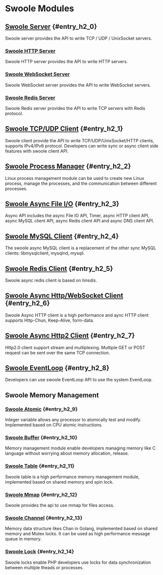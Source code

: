 # Swoole Modules

## [Swoole Server](/modules/swoole-server.md) {#entry_h2_0}

Swoole server provides the API to write TCP / UDP / UnixSocket servers.

### [Swoole HTTP Server](/modules/swoole-http-server.md)

Swoole HTTP server provides the API to write HTTP servers.

### [Swoole WebSocket Server](/modules/swoole-websocket-server.md)

Swoole WebSocket server provides the API to write WebSocket servers.

### [Swoole Redis Server](/modules/swoole-redis-server.md)

Swoole Redis server provides the API to write TCP servers with Redis protocol.

## [Swoole TCP/UDP Client](/modules/swoole-client.md) {#entry_h2_1}

Swoole client provide the API to write TCP/UDP/UnixSocket/HTTP clients, supports IPv4/IPv6 protocol. Developers can write sync or async client side features with swoole client API.

## [Swoole Process Manager](/modules/swoole-process.md) {#entry_h2_2}

Linux process management module can be used to create new Linux process, manage the processes, and the communication between different processes.

## [Swoole Async File I/O](/modules/swoole-async-io.md) {#entry_h2_3}

Async API includes the async File IO API, Timer, async HTTP client API, async MySQL client API,  async Redis client API and async DNS client API.

## [Swoole MySQL Client](/modules/swoole-async-mysql-client.md) {#entry_h2_4}

The swoole async MySQL client is a replacement of the other sync MySQL clients: libmysqlclient, mysqlnd, mysqli.

## [Swoole Redis Client](/modules/swoole-async-redis-client.md) {#entry_h2_5}

Swoole async redis client is based on *hiredis*.

## [Swoole Async Http/WebSocket Client](/modules/swoole-async-http-client.md) {#entry_h2_6}

Swoole Async HTTP client is a high performance and aync HTTP client supports Http-Chun, Keep-Alive, form-data.

## [Swoole Async Http2 Client](/modules/swoole-async-http2-client.md) {#entry_h2_7}

Http2.0 client support stream and multiplexing. Multiple GET or POST request can be sent over the same TCP connection.

## [Swoole EventLoop](/modules/swoole-event-loop.md) {#entry_h2_8}

Developers can use swoole EventLoop API to use the system EventLoop.

## Swoole Memory Management

### [Swoole Atomic](/modules/swoole-atomic.md) {#entry_h2_9}

Integer variable allows any processor to atomically test and modify. Implemented based on CPU atomic instructions.

### [Swoole Buffer](/modules/swoole-buffer.md) {#entry_h2_10}

Memory management module enable developers managing memory like C language without worrying about memory allocation, release.

### [Swoole Table](/modules/swoole-table.md) {#entry_h2_11}

Swoole table is a high performance memory management module, implemented based on shared memory and spin lock.

### [Swoole Mmap](/modules/swoole-mmap.md) {#entry_h2_12}

Swoole provides the api to use mmap for files access.

### [Swoole Channel](/modules/swoole-channel.md) {#entry_h2_13}

Memory data structure likes Chan in Golang, implemented based on shared memory and Mutex locks. It can be used as high performance message queue in memory. 

### [Swoole Lock](/modules/swoole-lock.md) {#entry_h2_14}

Swoole locks enable PHP developers use locks for data synchronization between multiple theads or processes.


